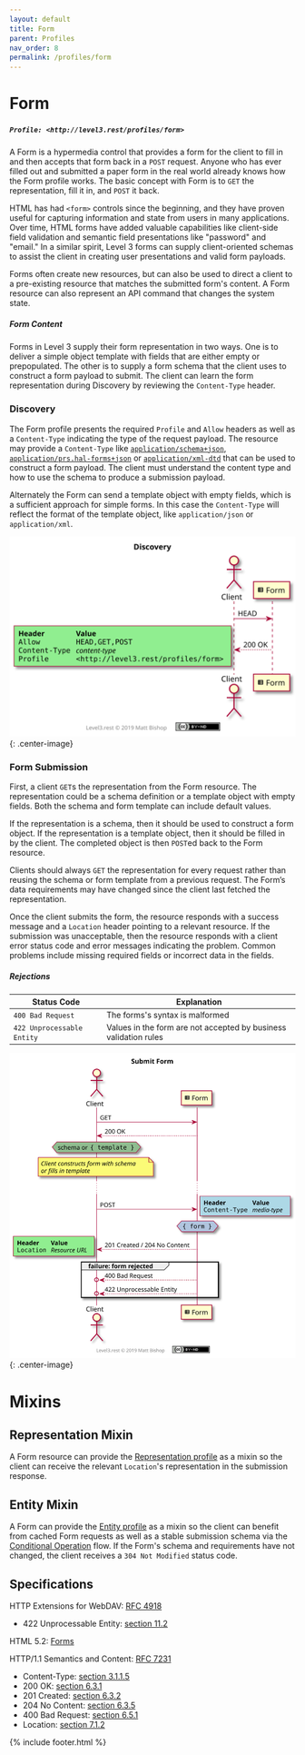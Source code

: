 ```yaml
---
layout: default
title: Form
parent: Profiles
nav_order: 8
permalink: /profiles/form
---
```

# Form

##### `Profile: <http://level3.rest/profiles/form>`

A Form is a hypermedia control that provides a form for the client to fill in and then accepts that form back in a `POST` request. Anyone who has ever filled out and submitted a paper form in the real world already knows how the Form profile works. The basic concept with Form is to `GET` the representation, fill it in, and `POST` it back.

HTML has had `<form>` controls since the beginning, and they have proven useful for capturing information and state from users in many applications. Over time, HTML forms have added valuable capabilities like client-side field validation and semantic field presentations like "password" and "email." In a similar spirit, Level 3 forms can supply client-oriented schemas to assist the client in creating user presentations and valid form payloads.

Forms often create new resources, but can also be used to direct a client to a pre-existing resource that matches the submitted form's content. A Form resource can also represent an API command that changes the system state.

##### Form Content

Forms in Level 3 supply their form representation in two ways. One is to deliver a simple object template with fields that are either empty or prepopulated. The other is to supply a form schema that the client uses to construct a form payload to submit. The client can learn the form representation during Discovery by reviewing the `Content-Type` header.

### Discovery

The Form profile presents the required `Profile` and `Allow` headers as well as a `Content-Type` indicating the type of the request payload. The resource may provide a `Content-Type` like [`application/schema+json`](https://json-schema.org/latest/json-schema-core.html),  [`application/prs.hal-forms+json`](https://rwcbook.github.io/hal-forms/) or [`application/xml-dtd`](https://www.w3.org/2006/02/son-of-3023/draft-murata-kohn-lilley-xml-04.html) that can be used to construct a form payload. The client must understand the content type and how to use the schema to produce a submission payload.

Alternately the Form can send a template object with empty fields, which is a sufficient approach for simple forms. In this case the `Content-Type` will reflect the format of the template object, like `application/json` or `application/xml`.

![](form/discovery.svg){: .center-image}

### Form Submission

First, a client `GET`s the representation from the Form resource. The representation could be a schema definition or a template object with empty fields. Both the schema and form template can include default values.

If the representation is a schema, then it should be used to construct a form object. If the representation is a template object, then it should be filled in by the client. The completed object is then `POST`ed back to the Form resource.

Clients should always `GET` the representation for every request rather than reusing the schema or form template from a previous request. The Form’s data requirements may have changed since the client last fetched the representation.

Once the client submits the form, the resource responds with a success message and a `Location` header pointing to a relevant resource. If the submission was unacceptable, then the resource responds with a client error status code and error messages indicating the problem. Common problems include missing required fields or incorrect data in the fields.

##### Rejections

| Status Code                | Explanation                                                  |
| -------------------------- | ------------------------------------------------------------ |
| `400 Bad Request`          | The forms's syntax is malformed                              |
| `422 Unprocessable Entity` | Values in the form are not accepted by business validation rules |

![](form/submit.svg){: .center-image}

# Mixins

## Representation Mixin

A Form resource can provide the [Representation profile](representation.md) as a mixin so the client can receive the relevant `Location`'s representation in the submission response.

## Entity Mixin

A Form can provide the [Entity profile](entity.md) as a mixin so the client can benefit from cached Form requests as well as a stable submission schema via the [Conditional Operation](entity.md#conditional-operation) flow. If the Form's schema and requirements have not changed, the client receives a `304 Not Modified` status code.

## Specifications

HTTP Extensions for WebDAV: [RFC 4918](https://tools.ietf.org/html/rfc4918)

- 422 Unprocessable Entity: [section 11.2](https://tools.ietf.org/html/rfc4918#section-11.2)

HTML 5.2: [Forms](https://www.w3.org/TR/html52/sec-forms.html)

HTTP/1.1 Semantics and Content: [RFC 7231](https://tools.ietf.org/html/rfc7231)

- Content-Type: [section 3.1.1.5](https://tools.ietf.org/html/rfc7231#section-3.1.1.5)
- 200 OK: [section 6.3.1](https://tools.ietf.org/html/rfc7231#section-6.3.1)
- 201 Created: [section 6.3.2](https://tools.ietf.org/html/rfc7231#section-6.3.2)
- 204 No Content: [section 6.3.5](https://tools.ietf.org/html/rfc7231#section-6.3.5)
- 400 Bad Request: [section 6.5.1](https://tools.ietf.org/html/rfc7231#section-6.5.1)
- Location: [section 7.1.2](https://tools.ietf.org/html/rfc7231#section-7.1.2)

{% include footer.html %}